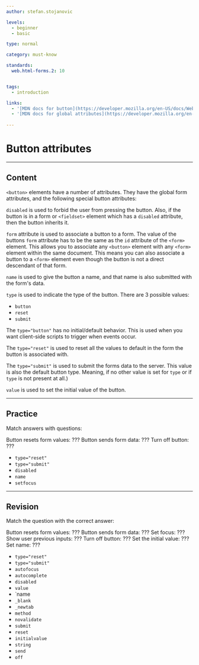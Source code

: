 ```yaml
---
author: stefan.stojanovic

levels:
  - beginner
  - basic

type: normal

category: must-know

standards:
  web.html-forms.2: 10


tags:
  - introduction

links:
  - '[MDN docs for button](https://developer.mozilla.org/en-US/docs/Web/HTML/Element/button){website}'
  - '[MDN docs for global attributes](https://developer.mozilla.org/en-US/docs/Web/HTML/Global_attributes){website}'
 
---
```

# Button attributes
---
## Content
`<button>` elements have a number of attributes. They have the global form attributes, and the following special button attributes:


`disabled` is used to forbid the user from pressing the button. Also, if the button is in a form or `<fieldset>` element which has a `disabled` attribute, then the button inherits it.  

`form` attribute is used to associate a button to a form. The value of the buttons `form` attribute has to be the same as the `id` attribute of the `<form>` element. This allows you to associate any `<button>` element with any `<form>` element within the same document. This means you can also associate a button to a `<form>` element even though the button is not a direct descendant of that form.

`name` is used to give the button a name, and that name is also submitted with the form's data.

`type` is used to indicate the type of the button. There are 3 possible values:
  - `button`
  - `reset`
  - `submit`

The `type="button"` has no initial/default behavior. This is used when you want client-side scripts to trigger when events occur.

The `type="reset"` is used to reset all the values to default in the form the button is associated with.

The `type="submit"` is used to submit the forms data to the server. This value is also the default button type. Meaning, if no other value is set for `type` or if `type` is not present at all.)

`value` is used to set the initial value of the button.



---
## Practice

Match answers with questions:

Button resets form values: ???
Button sends form data: ???
Turn off button: ???


* `type="reset"`
* `type="submit"`
* `disabled`
* `name`
* `setfocus`

---
## Revision

Match the question with the correct answer:

Button resets form values: ???
Button sends form data: ???
Set focus: ???
Show user previous inputs: ???
Turn off button: ???
Set the initial value: ???
Set name: ???

* `type="reset"`
* `type="submit"`
* `autofocus`
* `autocomplete`
* `disabled`
* `value`
* `name
* `_blank`
* `_newtab`
* `method`
* `novalidate`
* `submit`
* `reset`
* `initialvalue`
* `string`
* `send`
* `off`
